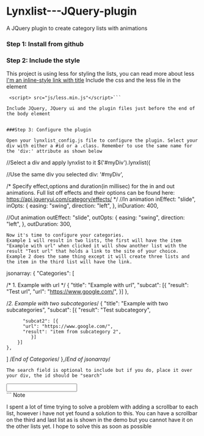 # Lynxlist---JQuery-plugin
A JQuery plugin to create category lists with animations

### Step 1: Install from github

### Step 2: Include the style
This project is using less for styling the lists, you can read more about less [I'm an inline-style link with title](href="http://lesscss.org/ "here")
Include the css and the less file in the <head> element

```<link rel="stylesheet/less" type="text/css" href="css/style.less">
 <script> src="js/less.min.js"</script>```

Include JQuery, JQuery ui and the plugin files just before the end of the body element
```
<!-- jQuery and JQuery ui -->
<script src="js/jquery.js"></script>
<script src="js/jquery-ui.js"></script>

<!-- Lynxlist plugin files-->
<script src="js/main.js"></script>
<script src="js/lynxlist.js"></script>
```
                  
###Step 3: Configure the plugin

Open your lynxlist_config.js file to configure the plugin. Select your div with either a #id or a .class. Remember to use the same name for the 'div:' attribute as shown below
```
//Select a div and apply lynxlist to it
$('#myDiv').lynxlist({

//Use the same div you selected
div: '#myDiv',

/*
Specify effect,options and duration(in millisec) for the in and out 
animations.
Full list off effects and their options can be found here:
https://api.jqueryui.com/category/effects/
*/
//In animation
inEffect: "slide",
inOpts: {
    easing: "swing",
    direction: "left",
},
inDuration: 400,

//Out animation
outEffect: "slide",
outOpts: {
    easing: "swing",
    direction: "left",
},
outDuration: 300,
```                  
Now it's time to configure your categories.
Example 1 will result in two lists, the first will have the item "Example with url" when clicked it will show another list with the result "Test url" that holds a link to the site of your choice. Example 2 does the same thing except it will create three lists and the item in the third list will have the link.

```
jsonarray: {
            "Categories": [

/* 1. Example with url */
{
    "title": "Example with url",
        "subcat": [{
        "result": "Test url",
        "url": "https://www.google.com/",
        }]
    },

/*2. Example with two subcategories*/
{
    "title": "Example with two subcategories",
        "subcat": [{
        "result": "Test subcategory",

          "subcat2": [{
          "url": "https://www.google.com/",
          "result": "item from subcategory 2",
             }]
        }]
    }, 

  ] /*End of Categories*/
},/*End of jsonarray*/
```
The search field is optional to include but if you do, place it over your div, the id should be "search"
```
<input type="text" id="search" >
<div id="myDiv">
</div >
```
Note

I spent a lot of time trying to solve a problem with adding a scrollbar to each list, however i have not yet found a solution to this. You can have a scrollbar on the third and last list as is shown in the demo but you cannot have it on the other lists yet. I hope to solve this as soon as possible

